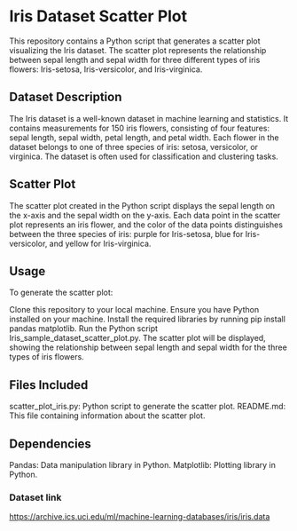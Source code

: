 # Iris Dataset Scatter Plot
This repository contains a Python script that generates a scatter plot visualizing the Iris dataset. The scatter plot represents the relationship between sepal length and sepal width for three different types of iris flowers: Iris-setosa, Iris-versicolor, and Iris-virginica.

## Dataset Description
The Iris dataset is a well-known dataset in machine learning and statistics. It contains measurements for 150 iris flowers, consisting of four features: sepal length, sepal width, petal length, and petal width. Each flower in the dataset belongs to one of three species of iris: setosa, versicolor, or virginica. The dataset is often used for classification and clustering tasks.

## Scatter Plot
The scatter plot created in the Python script displays the sepal length on the x-axis and the sepal width on the y-axis. Each data point in the scatter plot represents an iris flower, and the color of the data points distinguishes between the three species of iris: purple for Iris-setosa, blue for Iris-versicolor, and yellow for Iris-virginica.

## Usage
To generate the scatter plot:

Clone this repository to your local machine.
Ensure you have Python installed on your machine.
Install the required libraries by running pip install pandas matplotlib.
Run the Python script Iris_sample_dataset_scatter_plot.py.
The scatter plot will be displayed, showing the relationship between sepal length and sepal width for the three types of iris flowers.
## Files Included
scatter_plot_iris.py: Python script to generate the scatter plot.
README.md: This file containing information about the scatter plot.
## Dependencies
Pandas: Data manipulation library in Python.
Matplotlib: Plotting library in Python.

### Dataset link
https://archive.ics.uci.edu/ml/machine-learning-databases/iris/iris.data
